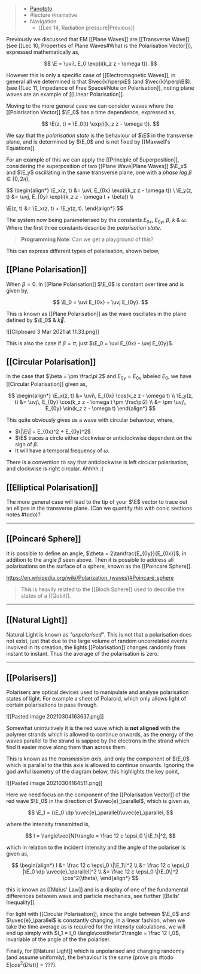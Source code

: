 > - [Panotpto](https://uniofbath.cloud.panopto.eu/Panopto/Pages/Viewer.aspx?id=c8f6e54b-b9d7-4a90-a625-acdd0172ae64)
> - #lecture #narrative
> - Navigation
> 	- [[Lec 14, Radiation pressure|Previous]]

Previously we discussed that EM [[Plane Waves]] are [[Transverse Wave]] (see [[Lec 10, Properties of Plane Waves#What is the Polarisation Vector]]), expressed mathematically as,

$$
\E = \uvi\, E_0 \exp(i(k_z z - \omega t)).
$$

However this is only a specific case of [[Electromagnetic Waves]], in general all we determined is that $\vec{k}\perp\E$ (and $\vec{k}\perp\B$). (see [[Lec 11, Impedance of Free Space#Note on Polarisation]], noting plane waves are an example of [[Linear Polarisation]].

Moving to the more general case we can consider waves where the [[Polarisation Vector]] $\E_0$ has a time dependence, expressed as, 

$$
\E(z, t) = \E_0(t) \exp(i(k_z z - \omega t)).
$$

We say that the *polarisation state* is the behaviour of $\E$ in the transverse plane, and is determined by $\E_0$ and is not fixed by [[Maxwell's Equations]].

For an example of this we can apply the [[Principle of Superposition]], considering the superposition of two [[Plane Wave|Plane Waves]] $\E_x$ and $\E_y$ oscillating in the same transverse plane, one with a *phase lag* $\beta \in [0, 2\pi)$,

$$
\begin{align*}
\E_x(z, t) &= \uvi\, E_{0x} \exp(i(k_z z - \omega t))
\\
\E_y(z, t) &= \uvj\, E_{0y} \exp(i(k_z z - \omega t + \beta)) 
\\\\

\E(z, t) &= \E_x(z, t) + \E_y(z, t).
\end{align*}
$$

The system now being parameterised by the constants $E_{0x}$, $E_{0y}$, $\beta$, $k$ & $\omega$. Where the first three constants describe the *polarisation state*. 

> **Programming Note**: Can we get a playground of this?

This can express different types of polarisation, shown below,

## [[Plane Polarisation]]
When $\beta = 0$. In [[Plane Polarisation]] $\E_0$ is constant over time and is given by,

$$
\E_0 = \uvi E_{0x} + \uvj E_{0y}.
$$

This is known as [[Plane Polarisation]] as the wave oscillates in the plane defined by $\E_0$ & $\vec{k}$.

![[Clipboard 3 Mar 2021 at 11.33.png]]

This is also the case if $\beta = \pi$, just $\E_0 = \uvi E_{0x} - \uvj E_{0y}$.

## [[Circular Polarisation]]
In the case that $\beta = \pm \frac\pi 2$ and $E_{0y} = E_{0x}$ labeled $E_0$, we have [[Circular Polarisation]] given as,

$$
\begin{align*}
\E_x(z, t) &= \uvi\, E_{0x} \cos(k_z z - \omega t)
\\
\E_y(z, t) &= \uvj\, E_{0y} \cos(k_z z - \omega t \pm \frac\pi2)
\\ &= \pm \uvj\, E_{0y} \sin(k_z z - \omega t)
\end{align*}
$$

This quite obviously gives us a wave with circular behaviour, where,

- $\|\E\| = E_{0x}^2 + E_{0y}^2$
- $\E$ traces a circle either clockwise or anticlockwise dependent on the sign of $\beta$.
- It will have a temporal frequency of $\omega$.

There is a convention to say that anticlockwise is left circular polarisation, and clockwise is right circular. Ahhhh :(

## [[Elliptical Polarisation]]

The more general case will lead to the tip of your $\E$ vector to trace out an ellipse in the transverse plane. (Can we quantify this with conic sections notes #todo)?

---

## [[Poincaré Sphere]]

It is possible to define an angle, $\theta = 2\tan\frac{E_{0y}}{E_{0x}}$, in addition to the angle $\beta$ seen above.  Then it is possible to address all polarisations on the surface of a sphere, known as the [[Poincaré Sphere]].

https://en.wikipedia.org/wiki/Polarization_(waves)#Poincaré_sphere

> This is heavily related to the [[Bloch Sphere]] used to describe the states of a [[Qubit]].

---

## [[Natural Light]]

Natural Light is known as *"unpolarised"*. This is not that a polarisation does not exist, just that due to the large volume of random uncorrelated events involved in its creation, the lights [[Polarisation]] changes randomly from instant to instant. Thus the average of the polarisation is zero.

---

## [[Polarisers]]

Polarisers are optical devices used to manipulate and analyse polarisation states of light. For example a sheet of Polaroid, which only allows light of certain polarisations to pass through.

![[Pasted image 20210304163637.png]]

Somewhat unintuitively it is the red wave which is **not aligned** with the polymer strands which is allowed to continue onwards, as the energy of the waves parallel to the strand is sapped by the electrons in the strand which find it easier move along them than across them.

This is known as the *transmission axis*, and only the component of $\E_0$ which is parallel to the this axis is allowed to continue onwards. Ignoring the god awful isometry of the diagram below, this highlights the key point,

![[Pasted image 20210304164511.png]]

Here we need focus on the component of the [[Polarisation Vector]] of the red wave $\E_0$ in the direction of $\uvec{e}_\parallel$, which is given as,

$$
\E_1 = (\E_0 \dp \uvec{e}_\parallel)\uvec{e}_\parallel,
$$

where the intensity transmitted is,

$$
I = \langle\vec{N}\rangle = \frac 12 c \epsi_0 \|\E_1\|^2,
$$

which in relation to the incident intensity and the angle of the polariser is given as,

$$
\begin{align*}
I 
&= \frac 12 c \epsi_0 \|\E_1\|^2 \\
&= \frac 12 c \epsi_0 |\E_0 \dp \uvec{e}_\parallel|^2 \\
&= \frac 12 c \epsi_0 \|\E_0\|^2 \cos^2(\theta),
\end{align*}
$$

this is known as [[Malus' Law]] and is a display of one of the fundamental differences between wave and particle mechanics, see further [[Bells' Inequality]].

For light with [[Circular Polarisation]], since the angle between $\E_0$ and $\uvec{e}_\parallel$ is constantly changing, in a linear fashion, when we take the time average as is required for the intensity calculations, we will end up simply with $I_1 = I_0 \langle\cos\theta^2\rangle = \frac 12 I_0$, invariable of the angle of the the polariser.

Finally, for [[Natural Light]] which is unpolarised and changing randomly (and assume uniformly), the behaviour is the same (prove pls #todo $E[cos^2(Dist)] = ???$).
